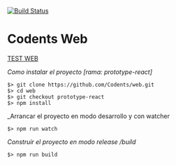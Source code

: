 [![Build Status](https://travis-ci.org/Codents/web.png?branch=prototype-react)](https://travis-ci.org/Codents/web)
# **Codents Web**
[TEST WEB](https://codents.github.io/web/)

_Como instalar el proyecto [rama: prototype-react]_
```
$> git clone https://github.com/Codents/web.git
$> cd web
$> git checkout prototype-react
$> npm install
```

_Arrancar el proyecto en modo desarrollo y con watcher
```
$> npm run watch
```

_Construir el proyecto en modo release /build_
```
$> npm run build
```
